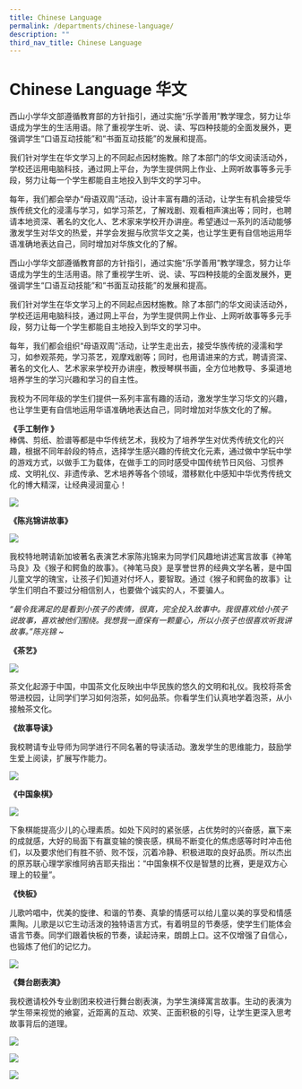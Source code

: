 ```yaml
---
title: Chinese Language
permalink: /departments/chinese-language/
description: ""
third_nav_title: Chinese Language
---
```

# **Chinese Language   华文**

西山小学华文部遵循教育部的方针指引，通过实施“乐学善用”教学理念，努力让华语成为学生的生活用语。除了重视学生听、说、读、写四种技能的全面发展外，更强调学生“口语互动技能”和“书面互动技能”的发展和提高。

我们针对学生在华文学习上的不同起点因材施教。除了本部门的华文阅读活动外，学校还运用电脑科技，通过网上平台，为学生提供网上作业、上网听故事等多元手段，努力让每一个学生都能自主地投入到华文的学习中。

每年，我们都会举办“母语双周”活动，设计丰富有趣的活动，让学生有机会接受华族传统文化的浸濡与学习，如学习茶艺，了解戏剧、观看相声演出等；同时，也聘请本地资深、著名的文化人、艺术家来学校开办讲座。希望通过一系列的活动能够激发学生对华文的热爱，并学会发掘与欣赏华文之美，也让学生更有自信地运用华语准确地表达自己，同时增加对华族文化的了解。










































西山小学华文部遵循教育部的方针指引，通过实施“乐学善用”教学理念，努力让华语成为学生的生活用语。除了重视学生听、说、读、写四种技能的全面发展外，更强调学生“口语互动技能”和“书面互动技能”的发展和提高。

  

我们针对学生在华文学习上的不同起点因材施教。除了本部门的华文阅读活动外，学校还运用电脑科技，通过网上平台，为学生提供网上作业、上网听故事等多元手段，努力让每一个学生都能自主地投入到华文的学习中。

每年，我们都会组织“母语双周”活动，让学生走出去，接受华族传统的浸濡和学习，如参观茶苑，学习茶艺，观摩戏剧等；同时，也用请进来的方式，聘请资深、著名的文化人、艺术家来学校开办讲座，教授琴棋书画，全方位地教导、多渠道地培养学生的学习兴趣和学习的自主性。

我校为不同年级的学生们提供一系列丰富有趣的活动，激发学生学习华文的兴趣，也让学生更有自信地运用华语准确地表达自己，同时增加对华族文化的了解。

**《手工制作 》**     
棒偶、剪纸、脸谱等都是中华传统艺术，我校为了培养学生对优秀传统文化的兴趣，根据不同年龄段的特点，选择学生感兴趣的传统文化元素，通过做中学玩中学的游戏方式，以做手工为载体，在做手工的同时感受中国传统节日风俗、习惯养成、文明礼仪、非遗传承、艺术培养等各个领域，潜移默化中感知中华优秀传统文化的博大精深，让经典浸润童心！

![](/images/Picture1.png)

**《陈兆锦讲故事》**

![](/images/ChineseDept9July%20-%20%20(1).jpg)

我校特地聘请新加坡著名表演艺术家陈兆锦来为同学们风趣地讲述寓言故事《神笔马良》及《猴子和鳄鱼的故事》。《神笔马良》是享誉世界的经典文学名著，是中国儿童文学的瑰宝，让孩子们知道对付坏人，要智取。通过《猴子和鳄鱼的故事》让学生们明白不要过分相信别人，也要做个诚实的人，不要骗人。

_“最令我满足的是看到小孩子的表情，很真，完全投入故事中。我很喜欢给小孩子说故事，喜欢被他们围绕。我想我一直保有一颗童心，所以小孩子也很喜欢听我讲故事。”陈兆锦 ~_


**《茶艺》**

![](/images/ChineseDept9July%20-%20%20(2).jpg)

茶文化起源于中国，中国茶文化反映出中华民族的悠久的文明和礼仪。我校将茶舍带进校园，让同学们学习如何泡茶，如何品茶。你看学生们认真地学着泡茶，从小接触茶文化。


**《故事导读》**

我校聘请专业导师为同学进行不同名著的导读活动。激发学生的思维能力，鼓励学生爱上阅读，扩展写作能力。

![](/images/ChineseDept9July%20-%20%20(3).jpg)

**《中国象棋》**

![](/images/ChineseDept9July%20-%20%20(4).jpg)

下象棋能提高少儿的心理素质。如处下风时的紧张感，占优势时的兴奋感，赢下来的成就感，大好的局面下有赢变输的懊丧感，棋局不断变化的焦虑感等时时冲击他们，以及要求他们有胜不骄、败不馁，沉着冷静、积极进取的良好品质。所以杰出的原苏联心理学家维阿纳吉耶夫指出：“中国象棋不仅是智慧的比赛，更是双方心理上的较量”。

**《快板》**

儿歌吟唱中，优美的旋律、和谐的节奏、真挚的情感可以给儿童以美的享受和情感熏陶。儿歌是以它生动活泼的独特语言方式，有着明显的节奏感，使学生们能体会语言节奏。同学们跟着快板的节奏，读起诗来，朗朗上口。这不仅增强了自信心，也锻炼了他们的记忆力。

![](/images/ChineseDept9July%20-%20%20(5).jpg)

**《舞台剧表演》**

我校邀请校外专业剧团来校进行舞台剧表演，为学生演绎寓言故事。生动的表演为学生带来视觉的飨宴，近距离的互动、欢笑、正面积极的引导，让学生更深入思考故事背后的道理。

![](/images/ChineseDept9July%20-%20%206.jpg)

![](/images/ChineseDept9July%20-%20%207.jpg)

![](/images/CL%20Department%20Achievement%20(5).jpg)